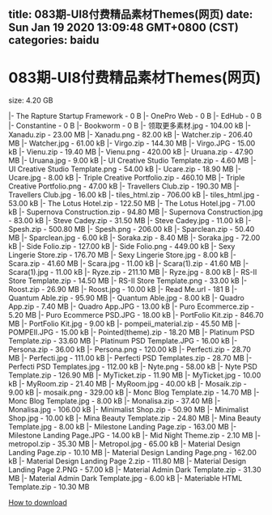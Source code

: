 
title: 083期-UI8付费精品素材Themes(网页)
date: Sun Jan 19 2020 13:09:48 GMT+0800 (CST)    
categories: baidu
---

# 083期-UI8付费精品素材Themes(网页)
size: 4.20 GB
 
 
|- The Rapture Startup Framework - 0 B
|- OnePro Web - 0 B
|- EdHub - 0 B
|- Constantine - 0 B
|- Bookworm - 0 B
|- 领取更多素材.jpg - 104.00 kB
|- Xanadu.zip - 23.00 MB
|- Xanadu.png - 82.00 kB
|- Watcher.zip - 206.40 MB
|- Watcher.jpg - 61.00 kB
|- Virgo.zip - 144.30 MB
|- Virgo.JPG - 15.00 kB
|- Vienu.zip - 19.40 MB
|- Vienu.png - 420.00 kB
|- Uruana.zip - 47.90 MB
|- Uruana.jpg - 9.00 kB
|- UI Creative Studio Template.zip - 4.60 MB
|- UI Creative Studio Template.png - 54.00 kB
|- Ucare.zip - 18.90 MB
|- Ucare.jpg - 8.00 kB
|- Triple Creative Portfolio.zip - 460.10 MB
|- Triple Creative Portfolio.png - 47.00 kB
|- Travellers Club.zip - 190.30 MB
|- Travellers Club.jpg - 16.00 kB
|- tiles_html.zip - 706.00 kB
|- tiles_html.jpg - 53.00 kB
|- The Lotus Hotel.zip - 122.50 MB
|- The Lotus Hotel.jpg - 71.00 kB
|- Supernova Construction.zip - 94.80 MB
|- Supernova Construction.jpg - 83.00 kB
|- Steve Cadey.zip - 31.50 MB
|- Steve Cadey.jpg - 11.00 kB
|- Spesh.zip - 500.80 MB
|- Spesh.png - 206.00 kB
|- Sparclean.zip - 50.40 MB
|- Sparclean.jpg - 6.00 kB
|- Soraka.zip - 8.40 MB
|- Soraka.jpg - 72.00 kB
|- Side Folio.zip - 127.00 kB
|- Side Folio.png - 449.00 kB
|- Sexy Lingerie Store.zip - 176.70 MB
|- Sexy Lingerie Store.jpg - 8.00 kB
|- Scara.zip - 41.60 MB
|- Scara.jpg - 11.00 kB
|- Scara(1).zip - 41.60 MB
|- Scara(1).jpg - 11.00 kB
|- Ryze.zip - 211.10 MB
|- Ryze.jpg - 8.00 kB
|- RS-II Store Template.zip - 14.50 MB
|- RS-II Store Template.png - 33.00 kB
|- Roost.zip - 26.90 MB
|- Roost.jpg - 10.00 kB
|- Read Me.url - 181 B
|- Quantum Able.zip - 95.90 MB
|- Quantum Able.jpg - 8.00 kB
|- Quadro App.zip - 7.40 MB
|- Quadro App.JPG - 13.00 kB
|- Puro Ecommerce.zip - 5.20 MB
|- Puro Ecommerce PSD.JPG - 18.00 kB
|- PortFolio Kit.zip - 846.70 MB
|- PortFolio Kit.jpg - 9.00 kB
|- pompeii_material.zip - 45.50 MB
|- POMPEII.JPG - 15.00 kB
|- Pointed(theme).zip - 18.20 MB
|- Platinum PSD Template.zip - 33.60 MB
|- Platinum PSD Template.JPG - 16.00 kB
|- Persona.zip - 36.00 kB
|- Persona.png - 120.00 kB
|- Perfecti.zip - 28.70 MB
|- Perfecti.jpg - 111.00 kB
|- Perfecti PSD Templates.zip - 28.70 MB
|- Perfecti PSD Templates.jpg - 112.00 kB
|- Nyte.png - 58.00 kB
|- Nyte PSD Template.zip - 126.90 MB
|- MyTicket.zip - 11.90 MB
|- MyTicket.jpg - 10.00 kB
|- MyRoom.zip - 21.40 MB
|- MyRoom.jpg - 40.00 kB
|- Mosaik.zip - 9.00 kB
|- mosaik.png - 329.00 kB
|- Monc Blog Template.zip - 14.70 MB
|- Monc Blog Template.jpg - 8.00 kB
|- Monalisa.zip - 37.40 MB
|- Monalisa.jpg - 106.00 kB
|- Minimalist Shop.zip - 50.90 MB
|- Minimalist Shop.jpg - 10.00 kB
|- Mina Beauty Template.zip - 24.80 MB
|- Mina Beauty Template.jpg - 8.00 kB
|- Milestone Landing Page.zip - 163.00 MB
|- Milestone Landing Page.JPG - 14.00 kB
|- Mid Night Theme.zip - 2.10 MB
|- metropol.zip - 35.30 MB
|- Metropol.jpg - 65.00 kB
|- Material Design Landing Page.zip - 10.10 MB
|- Material Design Landing Page.png - 162.00 kB
|- Material Design Landing Page 2.zip - 111.80 MB
|- Material Design Landing Page 2.PNG - 57.00 kB
|- Material Admin Dark Template.zip - 31.30 MB
|- Material Admin Dark Template.jpg - 6.00 kB
|- Materiable HTML Template.zip - 10.30 MB

[How to download](https://bpcam.bemobtrk.com/go/2ceec3aa-1ca2-46d6-b9ff-aaa5c184517c?jno=562)
